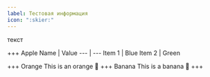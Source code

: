 ```yaml
---
label: Тестовая информация
icon: ":skier:"
---
```

текст

+++ Apple
Name   | Value
---    | ---
Item 1 | Blue
Item 2 | Green

+++ Orange
This is an orange 🍊
+++ Banana
This is a banana 🍌
+++
